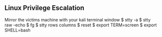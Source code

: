 Linux Privilege Escalation
--------------------------

<Fixing a Shell>
Mirror the victims machine with your kali terminal window
  $ stty -a  
  $ stty raw -echo
  $ fg
  $ stty rows <number> columns <number>
  $ reset
  $ export TERM=screen
  $ export SHELL=bash


